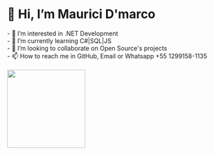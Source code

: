       
<h1>👋 Hi, I’m Maurici D'marco</h1>
<div>
- 👀 I’m interested in .NET Development
  <br/>
- 🌱 I’m currently learning C#|SQL|JS
    <br/>
- 💞️ I’m looking to collaborate on Open Source's projects
    <br/>
- 📫 How to reach me in GitHub, Email or Whatsapp +55 1299158-1135
    <br/>
    <br/>
  <img align="left" height="180em" src="https://github-readme-stats.vercel.app/api/top-langs/?username=MauriciDmarc&layout=compact&langs_count=16&theme=great-gatsby"/>

</div>

